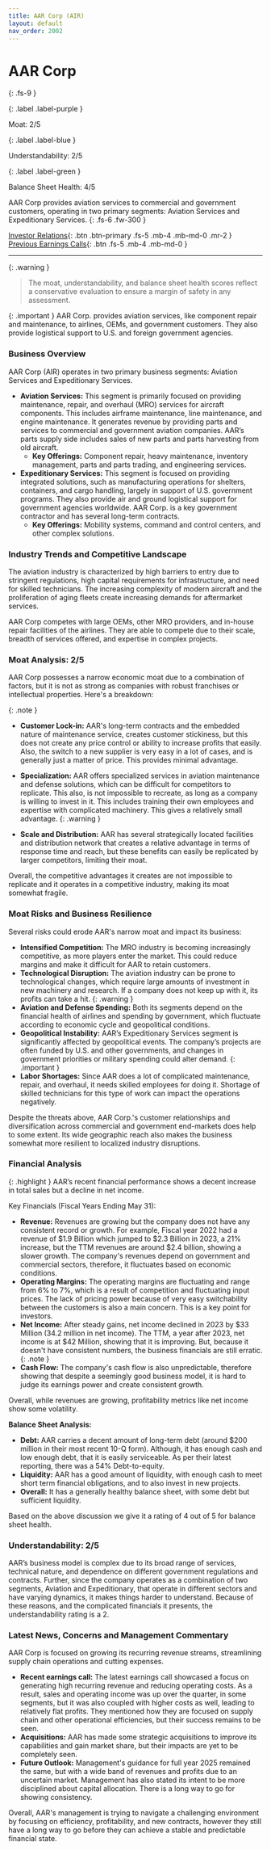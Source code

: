 ```yaml
---
title: AAR Corp (AIR)
layout: default
nav_order: 2002
---
```


# AAR Corp
{: .fs-9 }

{: .label .label-purple }

Moat: 2/5

{: .label .label-blue }

Understandability: 2/5

{: .label .label-green }

Balance Sheet Health: 4/5

AAR Corp provides aviation services to commercial and government customers, operating in two primary segments: Aviation Services and Expeditionary Services.
{: .fs-6 .fw-300 }

[Investor Relations](https://www.google.com/search?q=AIR+investor+relations){: .btn .btn-primary .fs-5 .mb-4 .mb-md-0 .mr-2 }
[Previous Earnings Calls](https://discountingcashflows.com/company/AIR/transcripts/){: .btn .fs-5 .mb-4 .mb-md-0 }

---

{: .warning }
>The moat, understandability, and balance sheet health scores reflect a conservative evaluation to ensure a margin of safety in any assessment.



{: .important }
AAR Corp. provides aviation services, like component repair and maintenance, to airlines, OEMs, and government customers. They also provide logistical support to U.S. and foreign government agencies.

### Business Overview

AAR Corp (AIR) operates in two primary business segments: Aviation Services and Expeditionary Services.

*   **Aviation Services:** This segment is primarily focused on providing maintenance, repair, and overhaul (MRO) services for aircraft components. This includes airframe maintenance, line maintenance, and engine maintenance. It generates revenue by providing parts and services to commercial and government aviation companies. AAR’s parts supply side includes sales of new parts and parts harvesting from old aircraft.
    *   **Key Offerings:** Component repair, heavy maintenance, inventory management, parts and parts trading, and engineering services.
*   **Expeditionary Services:** This segment is focused on providing integrated solutions, such as manufacturing operations for shelters, containers, and cargo handling, largely in support of U.S. government programs. They also provide air and ground logistical support for government agencies worldwide. AAR Corp. is a key government contractor and has several long-term contracts.
    *   **Key Offerings:** Mobility systems, command and control centers, and other complex solutions.

### Industry Trends and Competitive Landscape

The aviation industry is characterized by high barriers to entry due to stringent regulations, high capital requirements for infrastructure, and need for skilled technicians. The increasing complexity of modern aircraft and the proliferation of aging fleets create increasing demands for aftermarket services.

AAR Corp competes with large OEMs, other MRO providers, and in-house repair facilities of the airlines. They are able to compete due to their scale, breadth of services offered, and expertise in complex projects.

### Moat Analysis: 2/5

AAR Corp possesses a narrow economic moat due to a combination of factors, but it is not as strong as companies with robust franchises or intellectual properties. Here's a breakdown:

{: .note }
*    **Customer Lock-in:** AAR's long-term contracts and the embedded nature of maintenance service, creates customer stickiness, but this does not create any price control or ability to increase profits that easily. Also, the switch to a new supplier is very easy in a lot of cases, and is generally just a matter of price. This provides minimal advantage.

*  **Specialization:** AAR offers specialized services in aviation maintenance and defense solutions, which can be difficult for competitors to replicate. This also, is not impossible to recreate, as long as a company is willing to invest in it.  This includes training their own employees and expertise with complicated machinery. This gives a relatively small advantage.
{: .warning }
*    **Scale and Distribution:** AAR has several strategically located facilities and distribution network that creates a relative advantage in terms of response time and reach, but these benefits can easily be replicated by larger competitors, limiting their moat.

Overall, the competitive advantages it creates are not impossible to replicate and it operates in a competitive industry, making its moat somewhat fragile.

### Moat Risks and Business Resilience

Several risks could erode AAR's narrow moat and impact its business:

*   **Intensified Competition:** The MRO industry is becoming increasingly competitive, as more players enter the market. This could reduce margins and make it difficult for AAR to retain customers.
*  **Technological Disruption:** The aviation industry can be prone to technological changes, which require large amounts of investment in new machinery and research. If a company does not keep up with it, its profits can take a hit.
{: .warning }
*    **Aviation and Defense Spending:** Both its segments depend on the financial health of airlines and spending by government, which fluctuate according to economic cycle and geopolitical conditions.
*   **Geopolitical Instability:** AAR’s Expeditionary Services segment is significantly affected by geopolitical events. The company’s projects are often funded by U.S. and other governments, and changes in government priorities or military spending could alter demand.
{: .important }
*    **Labor Shortages:** Since AAR does a lot of complicated maintenance, repair, and overhaul, it needs skilled employees for doing it. Shortage of skilled technicians for this type of work can impact the operations negatively.

 Despite the threats above, AAR Corp.'s customer relationships and diversification across commercial and government end-markets does help to some extent. Its wide geographic reach also makes the business somewhat more resilient to localized industry disruptions.

### Financial Analysis
{: .highlight }
AAR’s recent financial performance shows a decent increase in total sales but a decline in net income.

Key Financials (Fiscal Years Ending May 31):

*   **Revenue:** Revenues are growing but the company does not have any consistent record or growth. For example, Fiscal year 2022 had a revenue of $1.9 Billion which jumped to $2.3 Billion in 2023, a 21% increase, but the TTM revenues are around $2.4 billion, showing a slower growth.  The company's revenues depend on government and commercial sectors, therefore, it fluctuates based on economic conditions.
*  **Operating Margins:** The operating margins are fluctuating and range from 6% to 7%, which is a result of competition and fluctuating input prices. The lack of pricing power because of very easy switchability between the customers is also a main concern. This is a key point for investors.
*   **Net Income:** After steady gains, net income declined in 2023 by $33 Million (34.2 million in net income). The TTM, a year after 2023, net income is at $42 Million, showing that it is improving. But, because it doesn't have consistent numbers, the business financials are still erratic.
{: .note }
*    **Cash Flow:** The company's cash flow is also unpredictable, therefore showing that despite a seemingly good business model, it is hard to judge its earnings power and create consistent growth.

Overall, while revenues are growing, profitability metrics like net income show some volatility.

**Balance Sheet Analysis:**

*  **Debt:** AAR carries a decent amount of long-term debt (around $200 million in their most recent 10-Q form). Although, it has enough cash and low enough debt, that it is easily serviceable. As per their latest reporting, there was a 54% Debt-to-equity.
*   **Liquidity:** AAR has a good amount of liquidity, with enough cash to meet short term financial obligations, and to also invest in new projects.
*   **Overall:** It has a generally healthy balance sheet, with some debt but sufficient liquidity.

Based on the above discussion we give it a rating of 4 out of 5 for balance sheet health.

### Understandability: 2/5

AAR’s business model is complex due to its broad range of services, technical nature, and dependence on different government regulations and contracts. Further, since the company operates as a combination of two segments, Aviation and Expeditionary, that operate in different sectors and have varying dynamics, it makes things harder to understand. Because of these reasons, and the complicated financials it presents, the understandability rating is a 2.

### Latest News, Concerns and Management Commentary

AAR Corp is focused on growing its recurring revenue streams, streamlining supply chain operations and cutting expenses.

*   **Recent earnings call:** The latest earnings call showcased a focus on generating high recurring revenue and reducing operating costs. As a result, sales and operating income was up over the quarter, in some segments, but it was also coupled with higher costs as well, leading to relatively flat profits. They mentioned how they are focused on supply chain and other operational efficiencies, but their success remains to be seen.
*   **Acquisitions:** AAR has made some strategic acquisitions to improve its capabilities and gain market share, but their impacts are yet to be completely seen.
*  **Future Outlook:** Management's guidance for full year 2025 remained the same, but with a wide band of revenues and profits due to an uncertain market. Management has also stated its intent to be more disciplined about capital allocation. There is a long way to go for showing consistency.

Overall, AAR's management is trying to navigate a challenging environment by focusing on efficiency, profitability, and new contracts, however they still have a long way to go before they can achieve a stable and predictable financial state.
